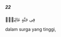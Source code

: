 ##### 22

<span class="ayah">فِى جَنَّةٍ عَالِيَةٍۢ</span>

<span class="ayah_translation">dalam surga yang tinggi,</span>
